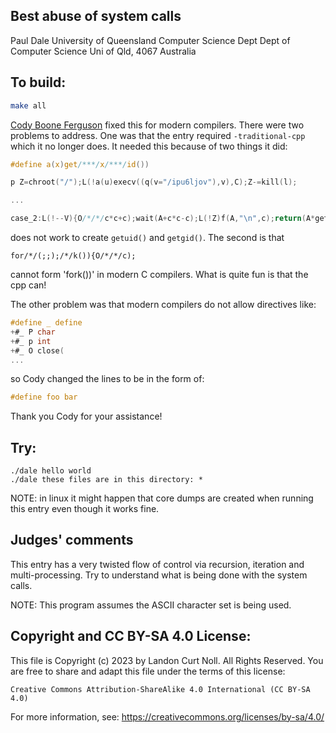 ## Best abuse of system calls

Paul Dale
University of Queensland
Computer Science Dept
Dept of Computer Science
Uni of Qld, 4067
Australia

## To build:

```sh
make all
```

[Cody Boone Ferguson](/winners.html#Cody_Boone_Ferguson) fixed this for modern
compilers. There were two problems to address. One was that the entry required
`-traditional-cpp` which it no longer does. It needed this because of two things
it did:

```c
#define a(x)get/***/x/***/id())

p Z=chroot("/");L(!a(u)execv((q(v="/ipu6ljov"),v),C);Z-=kill(l);

...

case_2:L(!--V){O/*/*/c*c+c);wait(A+c*c-c);L(!Z)f(A,"\n",c);return(A*getgid());};C++;
```

does not work to create `getuid()` and `getgid()`. The second is that

    for/*/(;;);/*/k()){O/*/*/c);

cannot form 'fork())' in modern C compilers. What is quite fun is that the cpp
can!

The other problem was that modern compilers do not allow directives like:

```c
#define _ define
+#_ P char
+#_ p int
+#_ O close(
...
```

so Cody changed the lines to be in the form of:

```c
#define foo bar
```

Thank you Cody for your assistance!


## Try:


	./dale hello world
	./dale these files are in this directory: *

NOTE: in linux it might happen that core dumps are created when running this
entry even though it works fine.

## Judges' comments

This entry has a very twisted flow of control via recursion, iteration 
and multi-processing.  Try to understand what is being done with the
system calls.

NOTE: This program assumes the ASCII character set is being used.

## Copyright and CC BY-SA 4.0 License:

This file is Copyright (c) 2023 by Landon Curt Noll.  All Rights Reserved.
You are free to share and adapt this file under the terms of this license:

    Creative Commons Attribution-ShareAlike 4.0 International (CC BY-SA 4.0)

For more information, see: https://creativecommons.org/licenses/by-sa/4.0/
